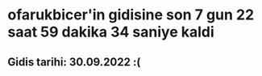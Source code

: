 # ofarukbicer'in gidisine son 7 gun 22 saat 59 dakika 34 saniye kaldi

## Gidis tarihi: 30.09.2022 :(